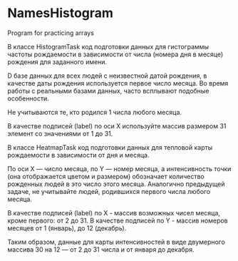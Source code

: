 # NamesHistogram
Program for practicing arrays

В классе HistogramTask код подготовки данных для гистограммы частоты рождаемости в зависимости от числа (номера дня в месяце) рождения для заданного имени.

D базе данных для всех людей с неизвестной датой рождения, в качестве даты рождения используется первое число месяца. Во время работы с реальными базами данных, часто всплывают подобные особенности.

Не учитываются те, кто родился 1 числа любого месяца.

В качестве подписей (label) по оси X используйте массив размером 31 элемент со значениями от 1 до 31.

В классе HeatmapTask код подготовки данных для тепловой карты рождаемости в зависимости от дня и месяца.

По оси X — число месяца, по Y — номер месяца, а интенсивность точки (она отображается цветом и размером) обозначает количество рожденных людей в это число этого месяца. Аналогично предыдущей задаче, не учитывайте людей, родившихся первого числа любого месяца.

В качестве подписей (label) по X - массив возможных чисел месяца, кроме первого: от 2 до 31. В качестве подписей по Y - массив номеров месяцев от 1 (январь), до 12 (декабрь).

Таким образом, данные для карты интенсивностей в виде двумерного массива 30 на 12 — от 2 до 31 числа и от января до декабря.
